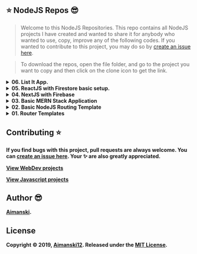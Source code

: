 ## :star: NodeJS Repos :sunglasses:

> Welcome to this NodeJS Repositories. This repo contains all NodeJS projects I have created and wanted to share it for anybody who wanted to use, copy, improve any of the following codes. If you wanted to contribute to this project, you may do so by [create an issue here](https://github.com/Aimanski12/book-worm/issues/new).

> To download the repos, open the file folder, and go to the project you want to copy and then click on the clone icon to get the link.

<details>
  <summary><strong>06. List It App.<strong></summary>
  
  ### OverView :sunglasses:

> List-It is a mobile app for android that is design for recording your daily todos. It has an added feature of saving todos and allows you to retrieve all past todos that are both done and not. You can also put back old todos and put them in the present

  <div float="left">
      <img src="https://github.com/Aimanski12/proj-resource/blob/master/libs/Banner.png" alt="screen shot">
  </div>
  
<br><br>

[View Project Detail](https://github.com/Aimanski12/NodeJS-Repo/tree/main/files/07.%20list-it)

  <br>
</details>

<details>
  <summary><strong>05. ReactJS with Firestore basic setup.<strong></summary>
  
  ### OverView 
  
  > This is a basic application that allows users to visit the website and browse posts from users. The visitor needs to get signin (aunthentication) for them to posts items and view all posts from all users.

> The app uses ReactJs as its frontend with Materialize as the CSS Framework. It also uses Firebase Authentication, to verify users if they have accounts. It also uses Firestore to save create, delete, and update data. It also uses Firebase Cloud Functions to and hosting.

> You can visit the website [here](https://app02-27372.web.app/).

  <br>
</details>

<details>
  <summary><strong>04. NextJS with Firebase<strong></summary>
  
  ### OverView 
  
  > This application is a complete NextJS app with Firebase as its cloud server. It uses firebase cloud functions, firebase storage, firebase firestore to save data, multimedia files. The app also uses firebase authentication which encapsulates the app for easy validation.
  <br>
</details>

<details>
  <summary><strong>03. Basic MERN Stack Application<strong></summary>
  
  ### OverView 
  
  > If you need a basic MERN stack application, you can download this repo. It has a basic routes setup with JWT Authentication for some guarded routes. It also has included backend NodeJS setup with MongoDB.
  <br>
</details>

<details>
  <summary><strong>02. Basic NodeJS Routing Template<strong></summary>
  
  ### OverView 
  
  > This repo contains a basic setup for nodejs routing template which includes JWT authentication to guarded routes. It also includes mongoose data models for a basic data structure setup.
  <br>
</details>

<details>
  <summary><strong>01. Router Templates<strong></summary>
  
  ### OverView 
  
  > This repos contains a basic nodejs boilerplate which includes routing, uploading files, and basic heroku setup.
  <br>
</details>

## Contributing :star:

If you find bugs with this project, pull requests are always welcome. You can [create an issue here](https://github.com/Aimanski12/NodeJS-Repo/issues/new).
Your :sparkles: are also greatly appreciated.

[View WebDev projects](https://github.com/Aimanski12/web_dev_projects)

[View Javascript projects](https://github.com/Aimanski12/Javascript_Projects)

## Author :sunglasses:

[Aimanski](http://bit.ly/aiman-profile-github).

## License

Copyright © 2019, [Aimanski12](http://bit.ly/aiman-profile-github).
Released under the [MIT License](LICENSE).
